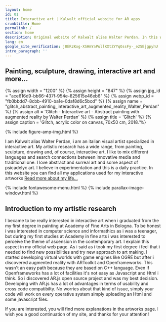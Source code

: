 ```yaml
---
layout: home
id: 01
title: Interactive art | Kalwalt official website for AR apps
crumbtitle: Home
permalink: /
section: home
description: Original website of Kalwalt alias Walter Perdan. In this website are stored all my augmented reality applications for interactive art.
lang: en
google_site_verification: j0ERzKxg-XSHmYaPullKXtZYYqOssFy-_e2SEjgpyhU
intro_paragraph: ''
---
```


## Painting, sculpture, drawing, interactive art and more...

{% assign width = "1200" %}
{% assign height = "847" %}
{% assign jpg_id = "ace616d9-bb66-437f-954e-825615e46eb6" %}
{% assign webp_id = "fb0bbdd7-8cbb-4910-ba1e-0daf8d6c5bcd" %}
{% assign name = "glitch_abstract_painting_interactive_art_augmented_reality_Walter_Perdan" %}
{% assign alt = 'Glitch - Interactive art - Abstract painting with augmented reality by Walter Perdan' %}
{% assign title = 'Glitch' %}
{% assign caption = 'Glitch, acrylic color on canvas, 70x50 cm, 2018.'%}

{% include figure-amp-img.html %}

I am Kalwalt alias Walter Perdan, i am an italian visual artist specialized in interactive art. My artistic research has a wide range, from painting, sculpture, drawing and, of course, interactive art.
I like to mix different languages and search connections between innovative media and traditional one. I love abstract and surreal art and some aspect of psicadelyc art. I believe in experimentation and this is a daily practice.
In this website you can find all my applications used for my interactive artworks [Read more about my life...](/about)

{% include fontawesome-menu.html %}
{% include parallax-image-window.html %}

## Introduction to my artistic research

<amp-youtube data-videoid="moG_76T_Jv0" layout="responsive" width="480" height="270"></amp-youtube>

I became to be really interested in interactive art when i graduated from the my first degree in painting at Academy of Fine Arts in Bologna. To be honest i was interested in computer science and informathics as i was a teenager, but during my first studies at Academy in fine arts i was interested to perceive the theme of ascension in the contemporary art. I explain this aspect in my official web page. As i said as i took my first degree i feel that i needed to find new possibilities and try new approach to art making. I started developing virtual worlds with game engines like OGRE but after i discovered augmented reality with ARToolkit and Openframeworks. This wasn't an easy path because they are based on C++ language. Even if Openframeworks has a lot of facilities it's not easy as Javascript and Html i think. So i discovered AR.js open source project and was my best decision. Developing with AR.js has a lot of advantages in terms of usability and cross code compatibilty. No worries about that kind of issue, simply your code will work on every operative system simply uploading an Html and some javascript files.

If you are interested, you will find more explanations in the artworks page. I wish you a good continuation of my site, and thanks for your attention!
